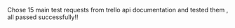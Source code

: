 Chose 15 main test requests from trello api documentation and tested them , all passed successfully!!
